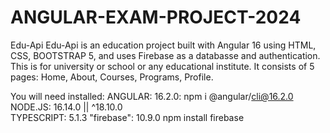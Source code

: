 # ANGULAR-EXAM-PROJECT-2024

Edu-Api
Edu-Api is an education project built with Angular 16 using HTML, CSS, BOOTSTRAP 5, and uses Firebase as a databasse and authentication. 
This is for university or school or any educational institute. It consists of 5 pages: Home, About, Courses, Programs, Profile.

You will need installed:
ANGULAR:	16.2.0: npm i @angular/cli@16.2.0
NODE.JS: 16.14.0 || ^18.10.0	 
TYPESCRIPT: 5.1.3
"firebase": 10.9.0 npm install firebase
